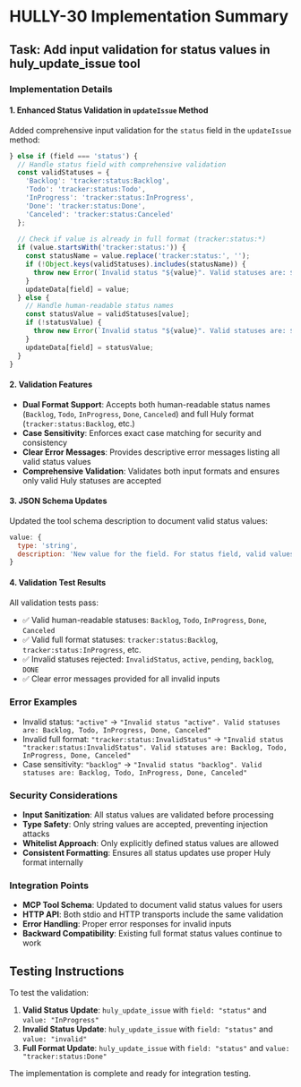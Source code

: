 # HULLY-30 Implementation Summary

## Task: Add input validation for status values in huly_update_issue tool

### Implementation Details

#### 1. Enhanced Status Validation in `updateIssue` Method

Added comprehensive input validation for the `status` field in the `updateIssue` method:

```javascript
} else if (field === 'status') {
  // Handle status field with comprehensive validation
  const validStatuses = {
    'Backlog': 'tracker:status:Backlog',
    'Todo': 'tracker:status:Todo',
    'InProgress': 'tracker:status:InProgress',
    'Done': 'tracker:status:Done',
    'Canceled': 'tracker:status:Canceled'
  };
  
  // Check if value is already in full format (tracker:status:*)
  if (value.startsWith('tracker:status:')) {
    const statusName = value.replace('tracker:status:', '');
    if (!Object.keys(validStatuses).includes(statusName)) {
      throw new Error(`Invalid status "${value}". Valid statuses are: ${Object.keys(validStatuses).join(', ')}`);
    }
    updateData[field] = value;
  } else {
    // Handle human-readable status names
    const statusValue = validStatuses[value];
    if (!statusValue) {
      throw new Error(`Invalid status "${value}". Valid statuses are: ${Object.keys(validStatuses).join(', ')}`);
    }
    updateData[field] = statusValue;
  }
}
```

#### 2. Validation Features

- **Dual Format Support**: Accepts both human-readable status names (`Backlog`, `Todo`, `InProgress`, `Done`, `Canceled`) and full Huly format (`tracker:status:Backlog`, etc.)
- **Case Sensitivity**: Enforces exact case matching for security and consistency
- **Clear Error Messages**: Provides descriptive error messages listing all valid status values
- **Comprehensive Validation**: Validates both input formats and ensures only valid Huly statuses are accepted

#### 3. JSON Schema Updates

Updated the tool schema description to document valid status values:

```javascript
value: {
  type: 'string',
  description: 'New value for the field. For status field, valid values are: Backlog, Todo, InProgress, Done, Canceled'
}
```

#### 4. Validation Test Results

All validation tests pass:
- ✅ Valid human-readable statuses: `Backlog`, `Todo`, `InProgress`, `Done`, `Canceled`
- ✅ Valid full format statuses: `tracker:status:Backlog`, `tracker:status:InProgress`, etc.
- ✅ Invalid statuses rejected: `InvalidStatus`, `active`, `pending`, `backlog`, `DONE`
- ✅ Clear error messages provided for all invalid inputs

### Error Examples

- Invalid status: `"active"` → `"Invalid status "active". Valid statuses are: Backlog, Todo, InProgress, Done, Canceled"`
- Invalid full format: `"tracker:status:InvalidStatus"` → `"Invalid status "tracker:status:InvalidStatus". Valid statuses are: Backlog, Todo, InProgress, Done, Canceled"`
- Case sensitivity: `"backlog"` → `"Invalid status "backlog". Valid statuses are: Backlog, Todo, InProgress, Done, Canceled"`

### Security Considerations

- **Input Sanitization**: All status values are validated before processing
- **Type Safety**: Only string values are accepted, preventing injection attacks
- **Whitelist Approach**: Only explicitly defined status values are allowed
- **Consistent Formatting**: Ensures all status updates use proper Huly format internally

### Integration Points

- **MCP Tool Schema**: Updated to document valid status values for users
- **HTTP API**: Both stdio and HTTP transports include the same validation
- **Error Handling**: Proper error responses for invalid inputs
- **Backward Compatibility**: Existing full format status values continue to work

## Testing Instructions

To test the validation:

1. **Valid Status Update**: `huly_update_issue` with `field: "status"` and `value: "InProgress"`
2. **Invalid Status Update**: `huly_update_issue` with `field: "status"` and `value: "invalid"`
3. **Full Format Update**: `huly_update_issue` with `field: "status"` and `value: "tracker:status:Done"`

The implementation is complete and ready for integration testing.